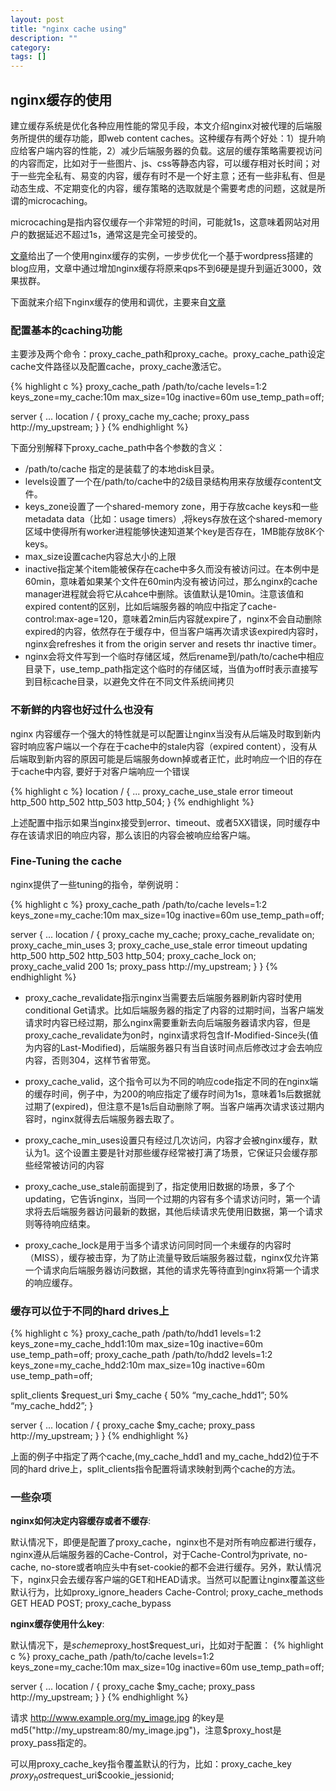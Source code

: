 ```yaml
---
layout: post
title: "nginx cache using"
description: ""
category: 
tags: []
---
```

## nginx缓存的使用
建立缓存系统是优化各种应用性能的常见手段，本文介绍nginx对被代理的后端服务所提供的缓存功能，即web content caches。这种缓存有两个好处：1）提升响应给客户端内容的性能，2）减少后端服务器的负载。这层的缓存策略需要视访问的内容而定，比如对于一些图片、js、css等静态内容，可以缓存相对长时间；对于一些完全私有、易变的内容，缓存有时不是一个好主意；还有一些非私有、但是动态生成、不定期变化的内容，缓存策略的选取就是个需要考虑的问题，这就是所谓的microcaching。

<!--more-->

microcaching是指内容仅缓存一个非常短的时间，可能就1s，这意味着网站对用户的数据延迟不超过1s，通常这是完全可接受的。

[文章](https://www.nginx.com/blog/benefits-of-microcaching-nginx/)给出了一个使用nginx缓存的实例，一步步优化一个基于wordpress搭建的blog应用，文章中通过增加nginx缓存将原来qps不到6硬是提升到逼近3000，效果拔群。

下面就来介绍下nginx缓存的使用和调优，主要来自[文章](https://www.nginx.com/blog/nginx-caching-guide/)

### 配置基本的caching功能
主要涉及两个命令：proxy_cache_path和proxy_cache。proxy_cache_path设定cache文件路径以及配置cache，proxy_cache激活它。

{% highlight c %}
proxy_cache_path /path/to/cache levels=1:2 keys_zone=my_cache:10m max_size=10g inactive=60m 
                 use_temp_path=off;

server {
...
    location / {
        proxy_cache my_cache;
        proxy_pass http://my_upstream;
    }
}
{% endhighlight %}

下面分别解释下proxy_cache_path中各个参数的含义：

- /path/to/cache 指定的是装载了的本地disk目录。
- levels设置了一个在/path/to/cache中的2级目录结构用来存放缓存content文件。
- keys_zone设置了一个shared-memory zone，用于存放cache keys和一些metadata data（比如：usage timers）,将keys存放在这个shared-memory区域中使得所有worker进程能够快速知道某个key是否存在，1MB能存放8K个keys。
- max_size设置cache内容总大小的上限
- inactive指定某个item能被保存在cache中多久而没有被访问过。在本例中是60min，意味着如果某个文件在60min内没有被访问过，那么nginx的cache manager进程就会将它从cahce中删除。该值默认是10min。注意该值和expired content的区别，比如后端服务器的响应中指定了cache-control:max-age=120，意味着2min后内容就expire了，nginx不会自动删除expired的内容，依然存在于缓存中，但当客户端再次请求该expired内容时，nginx会refreshes it from the origin server and resets thr inactive timer。
- nginx会将文件写到一个临时存储区域，然后rename到/path/to/cache中相应目录下，use_temp_path指定这个临时的存储区域，当值为off时表示直接写到目标cache目录，以避免文件在不同文件系统间拷贝

### 不新鲜的内容也好过什么也没有
nginx 内容缓存一个强大的特性就是可以配置让nginx当没有从后端及时取到新内容时响应客户端以一个存在于cache中的stale内容（expired content），没有从后端取到新内容的原因可能是后端服务down掉或者正忙，此时响应一个旧的存在于cache中内容, 要好于对客户端响应一个错误

{% highlight c %}
location / {
    ...
    proxy_cache_use_stale error timeout http_500 http_502 http_503 http_504;
}
{% endhighlight %}

上述配置中指示如果当nginx接受到error、timeout、或者5XX错误，同时缓存中存在该请求旧的响应内容，那么该旧的内容会被响应给客户端。

### Fine-Tuning the cache
nginx提供了一些tuning的指令，举例说明：

{% highlight c %}
proxy_cache_path /path/to/cache levels=1:2 keys_zone=my_cache:10m max_size=10g inactive=60m
                 use_temp_path=off;

server {
    ...
    location / {
        proxy_cache my_cache;
        proxy_cache_revalidate on;
        proxy_cache_min_uses 3;
        proxy_cache_use_stale error timeout updating http_500 http_502 http_503 http_504;
        proxy_cache_lock on;
        proxy_cache_valid 200 1s;
        proxy_pass http://my_upstream;
    }
}
{% endhighlight %}

- proxy_cache_revalidate指示nginx当需要去后端服务器刷新内容时使用conditional Get请求。比如后端服务器的指定了内容的过期时间，当客户端发请求时内容已经过期，那么nginx需要重新去向后端服务器请求内容，但是proxy_cache_revalidate为on时，nginx请求将包含If-Modified-Since头(值为内容的Last-Modified)，后端服务器只有当自该时间点后修改过才会去响应内容，否则304，这样节省带宽。
- proxy_cache_valid，这个指令可以为不同的响应code指定不同的在nginx端的缓存时间，例子中，为200的响应指定了缓存时间为1s，意味着1s后数据就过期了(expired)，但注意不是1s后自动删除了啊。当客户端再次请求该过期内容时，nginx就得去后端服务器去取了。

- proxy_cache_min_uses设置只有经过几次访问，内容才会被nginx缓存，默认为1。这个设置主要是针对那些缓存经常被打满了场景，它保证只会缓存那些经常被访问的内容
- proxy_cache_use_stale前面提到了，指定使用旧数据的场景，多了个updating，它告诉nginx，当同一个过期的内容有多个请求访问时，第一个请求将去后端服务器访问最新的数据，其他后续请求先使用旧数据，第一个请求则等待响应结束。

- proxy_cache_lock是用于当多个请求访问同时同一个未缓存的内容时（MISS），缓存被击穿，为了防止流量导致后端服务器过载，nginx仅允许第一个请求向后端服务器访问数据，其他的请求先等待直到nginx将第一个请求的响应缓存。

### 缓存可以位于不同的hard drives上
{% highlight c %}
proxy_cache_path /path/to/hdd1 levels=1:2 keys_zone=my_cache_hdd1:10m max_size=10g 
                 inactive=60m use_temp_path=off;
proxy_cache_path /path/to/hdd2 levels=1:2 keys_zone=my_cache_hdd2:10m max_size=10g 
                 inactive=60m use_temp_path=off;

split_clients $request_uri $my_cache {
              50%          “my_cache_hdd1”;
              50%          “my_cache_hdd2”;
}

server {
    ...
    location / {
        proxy_cache $my_cache;
        proxy_pass http://my_upstream;
    }
}
{% endhighlight %}

上面的例子中指定了两个cache,(my_cache_hdd1 and my_cache_hdd2)位于不同的hard drive上，split_clients指令配置将请求映射到两个cache的方法。

### 一些杂项

**nginx如何决定内容缓存或者不缓存**: 

默认情况下，即便是配置了proxy_cache，nginx也不是对所有响应都进行缓存，nginx遵从后端服务器的Cache-Control，对于Cache-Control为private, no-cache, no-store或者响应头中有set-cookie的都不会进行缓存。另外，默认情况下，nginx只会去缓存客户端的GET和HEAD请求。当然可以配置让nginx覆盖这些默认行为，比如proxy_ignore_headers Cache-Control; proxy_cache_methods GET HEAD POST; proxy_cache_bypass

**nginx缓存使用什么key**:

默认情况下，是$scheme$proxy_host$request_uri，比如对于配置：
{% highlight c %}
proxy_cache_path /path/to/cache levels=1:2 keys_zone=my_cache:10m max_size=10g inactive=60m
                 use_temp_path=off;

server {
    ...
    location / {
        proxy_cache $my_cache;
        proxy_pass http://my_upstream;
    }
}
{% endhighlight %}

请求 http://www.example.org/my_image.jpg 的key是md5("http://my_upstream:80/my_image.jpg")，注意$proxy_host是proxy_pass指定的。

可以用proxy_cache_key指令覆盖默认的行为，比如：proxy_cache_key $proxy_host$request_uri$cookie_jessionid;

